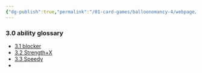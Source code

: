 ```yaml
---
{"dg-publish":true,"permalink":"/01-card-games/balloonomancy-4/webpage/balloonomancy-development-document/","tags":["gardenEntry"]}
---
```



### 3.0 ability glossary 
- [3.1 blocker]( https://balloonomancy-v4.vercel.app/01-card-games/balloonomancy-4/11-1-blocker/)
- [3.2 Strength+X](https://balloonomancy-v4.vercel.app/01-card-games/balloonomancy-4/11-2-strength-x/)
- [3.3 Speedy](https://balloonomancy-v4.vercel.app/01-card-games/balloonomancy-4/11-3-speedy/)
- 
